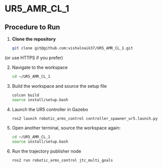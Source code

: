 # UR5_AMR_CL_1

## Procedure to Run

1. **Clone the repository**
   ```bash
   git clone git@github.com:vishalnaik37/UR5_AMR_CL_1.git

(or use HTTPS if you prefer)

2. Navigate to the workspace
   ```bash
   cd ~/UR5_AMR_CL_1

3. Build the workspace and source the setup file
   ```bash
   colcon build
   source install/setup.bash

4. Launch the UR5 controller in Gazebo
    ```bash
   ros2 launch robotic_arms_control controller_spawner_ur5.launch.py

5. Open another terminal, source the workspace again:
    ```bash
   cd ~/UR5_AMR_CL_1
   source install/setup.bash

6. Run the trajectory publisher node
    ```bash
   ros2 run robotic_arms_control jtc_multi_goals
